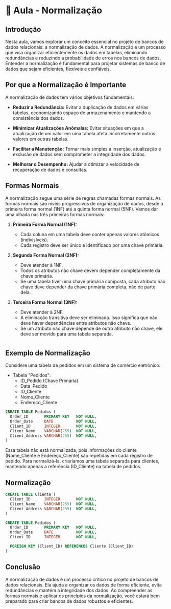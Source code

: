 # 📘 Aula - Normalização

## Introdução

Nesta aula, vamos explorar um conceito essencial no projeto de bancos de dados relacionais: a normalização de dados. A normalização é um processo que visa organizar eficientemente os dados em tabelas, eliminando redundâncias e reduzindo a probabilidade de erros nos bancos de dados. Entender a normalização é fundamental para projetar sistemas de banco de dados que sejam eficientes, flexíveis e confiáveis.

## Por que a Normalização é Importante

A normalização de dados tem vários objetivos fundamentais:

- **Reduzir a Redundância:** Evitar a duplicação de dados em várias tabelas, economizando espaço de armazenamento e mantendo a consistência dos dados.

- **Minimizar Atualizações Anômalas:** Evitar situações em que a atualização de um valor em uma tabela afeta incorretamente outros valores em outras tabelas.

- **Facilitar a Manutenção:** Tornar mais simples a inserção, atualização e exclusão de dados sem comprometer a integridade dos dados.

- **Melhorar o Desempenho:** Ajudar a otimizar a velocidade de recuperação de dados e consultas.

## Formas Normais

A normalização segue uma série de regras chamadas formas normais. As formas normais são níveis progressivos de organização de dados, desde a primeira forma normal (1NF) até a quinta forma normal (5NF). Vamos dar uma olhada nas três primeiras formas normais:

1. **Primeira Forma Normal (1NF):**
    - Cada coluna em uma tabela deve conter apenas valores atômicos (indivisíveis).
    - Cada registro deve ser único e identificado por uma chave primária.

2. **Segunda Forma Normal (2NF):**
    - Deve atender à 1NF.
    - Todos os atributos não chave devem depender completamente da chave primária.
    - Se uma tabela tiver uma chave primária composta, cada atributo não chave deve depender da chave primária completa, não de parte dela.

3. **Terceira Forma Normal (3NF):**
    - Deve atender à 2NF.
    - A eliminação transitiva deve ser eliminada. Isso significa que não deve haver dependências entre atributos não chave. 
    - Se um atributo não chave depende de outro atributo não chave, ele deve ser movido para uma tabela separada.
#

## Exemplo de Normalização

Considere uma tabela de pedidos em um sistema de comércio eletrônico:

- Tabela "Pedidos":
  - ID_Pedido (Chave Primária)
  - Data_Pedido
  - ID_Cliente
  - Nome_Cliente
  - Endereço_Cliente
```sql
CREATE TABLE Pedidos (
  Order_ID       PRIMARY KEY   NOT NULL,
  Order_Date     DATE          NOT NULL,
  Client_ID      INTEGER       NOT NULL,
  Client_Name    VARCHAR(255)  NOT NULL,
  Client_Address VARCHAR(255)  NOT NULL,
)
```
Essa tabela não está normalizada, pois informações do cliente (Nome_Cliente e Endereço_Cliente) são repetidas em cada registro de pedido. Para normalizá-la, criaríamos uma tabela separada para clientes, mantendo apenas a referência (ID_Cliente) na tabela de pedidos.
## Normalização
```sql
CREATE TABLE Cliente (
  Client_ID      INTEGER       NOT NULL,
  Client_Name    VARCHAR(255)  NOT NULL,
  Client_Address VARCHAR(255)  NOT NULL,
)

CREATE TABLE Pedidos (
  Order_ID       PRIMARY KEY   NOT NULL,
  Order_Date     DATE          NOT NULL,
  Client_ID      INTEGER       NOT NULL,

  FOREIGN KEY (Client_ID) REFERENCES Cliente (Client_ID)
)
```

## Conclusão

A normalização de dados é um processo crítico no projeto de bancos de dados relacionais. Ela ajuda a organizar os dados de forma eficiente, evita redundâncias e mantém a integridade dos dados. Ao compreender as formas normais e aplicar os princípios da normalização, você estará bem preparado para criar bancos de dados robustos e eficientes. 